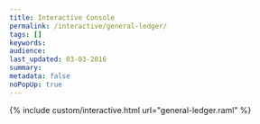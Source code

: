 ```yaml
---
title: Interactive Console
permalink: /interactive/general-ledger/
tags: []
keywords: 
audience: 
last_updated: 03-03-2016
summary: 
metadata: false
noPopUp: true
---
```


{%  include custom/interactive.html url="general-ledger.raml" %}